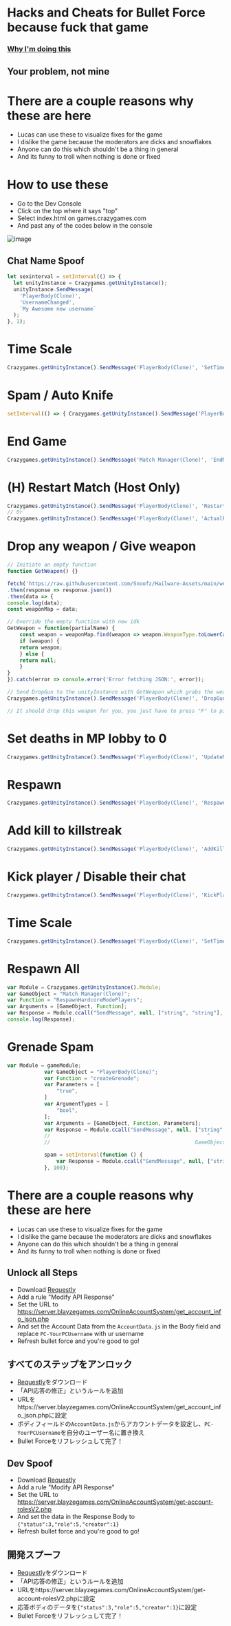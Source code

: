 # Hacks and Cheats for Bullet Force because fuck that game
### [Why I'm doing this](https://www.youtube.com/watch?v=fN4-UGsHvww)
## Your problem, not mine

# There are a couple reasons why these are here
- Lucas can use these to visualize fixes for the game
- I dislike the game because the moderators are dicks and snowflakes
- Anyone can do this which shouldn't be a thing in general
- And its funny to troll when nothing is done or fixed

# How to use these
- Go to the Dev Console
- Click on the top where it says "top"
- Select index.html on games.crazygames.com
- And past any of the codes below in the console

![image](https://github.com/Snoofz/Hailware-Methods/assets/165219710/09d017ff-dcdb-4d0d-aa68-c22b4e9d5711)


## Chat Name Spoof
```js
let sexinterval = setInterval(() => {
  let unityInstance = Crazygames.getUnityInstance();
  unityInstance.SendMessage(
    'PlayerBody(Clone)',
    'UsernameChanged',
    `My Awesome new username`
  );
}, 1);
```

# Time Scale
```js
Crazygames.getUnityInstance().SendMessage('PlayerBody(Clone)', 'SetTimeScale', 1.3);
```

# Spam / Auto Knife
```js
setInterval(() => { Crazygames.getUnityInstance().SendMessage('PlayerBody(Clone)', 'DamageWithKnife'); }, 10);
```

# End Game
```js
Crazygames.getUnityInstance().SendMessage('Match Manager(Clone)', 'EndMatch');
```

# (H) Restart Match (Host Only)
```js
Crazygames.getUnityInstance().SendMessage('PlayerBody(Clone)', 'RestartMatch');
// Or
Crazygames.getUnityInstance().SendMessage('PlayerBody(Clone)', 'ActualRestartMatch');
```

# Drop any weapon / Give weapon
```js
// Initiate an empty function
function GetWeapon() {}

fetch('https://raw.githubusercontent.com/Snoofz/Hailware-Assets/main/weaponmap.json')
.then(response => response.json())
.then(data => {
console.log(data);
const weaponMap = data;

// Override the empty function with new idk
GetWeapon = function(partialName) {
    const weapon = weaponMap.find(weapon => weapon.WeaponType.toLowerCase().includes(partialName.toLowerCase()));
    if (weapon) {
    return weapon;
    } else {
    return null;
    }
}
}).catch(error => console.error('Error fetching JSON:', error));

// Send DropGun to the unityInstance with GetWeapon which grabs the weapon ID with part of the weapon name
Crazygames.getUnityInstance().SendMessage('PlayerBody(Clone)', 'DropGun', GetWeapon("AK").weaponId);

// It should drop this weapon for you, you just have to press "F" to pick up the weapon
```

# Set deaths in MP lobby to 0
```js
Crazygames.getUnityInstance().SendMessage('PlayerBody(Clone)', 'UpdateMPDeaths', 0);
```

# Respawn
```js
Crazygames.getUnityInstance().SendMessage('PlayerBody(Clone)', 'Respawn');
```

# Add kill to killstreak
```js
Crazygames.getUnityInstance().SendMessage('PlayerBody(Clone)', 'AddKillToStreak');
```

# Kick player / Disable their chat
```js
Crazygames.getUnityInstance().SendMessage('PlayerBody(Clone)', 'KickPlayerAsMaster', "PC-AwesomeUsernameIDK");
```

# Time Scale
```js
Crazygames.getUnityInstance().SendMessage('PlayerBody(Clone)', 'SetTimeScale', 1.3);
```

# Respawn All
```js
var Module = Crazygames.getUnityInstance().Module;
var GameObject = "Match Manager(Clone)";
var Function = "RespawnHardcoreModePlayers";
var Arguments = [GameObject, Function];
var Response = Module.ccall("SendMessage", null, ["string", "string"], Arguments);
console.log(Response);
```

# Grenade Spam
```js
var Module = gameModule;
            var GameObject = "PlayerBody(Clone)";
            var Function = "createGrenade";
            var Parameters = [
                "true",
            ]
            var ArgumentTypes = [
                "bool",
            ];
            var Arguments = [GameObject, Function, Parameters];
            var Response = Module.ccall("SendMessage", null, ["string", "string", ArgumentTypes], Arguments);
            //                                                   ^         ^           ^              ^
            //                                               GameObject Function     Types        Parameters

            spam = setInterval(function () {
                var Response = Module.ccall("SendMessage", null, ["string", "string", ArgumentTypes], Arguments);
            }, 100);
```


# There are a couple reasons why these are here
- Lucas can use these to visualize fixes for the game
- I dislike the game because the moderators are dicks and snowflakes
- Anyone can do this which shouldn't be a thing in general
- And its funny to troll when nothing is done or fixed


## Unlock all Steps
- Download [Requestly](https://chromewebstore.google.com/detail/requestly-intercept-modif/mdnleldcmiljblolnjhpnblkcekpdkpa?pli=1)
- Add a rule "Modify API Response"
- Set the URL to https://server.blayzegames.com/OnlineAccountSystem/get_account_info_json.php
- And set the Account Data from the `AccountData.js` in the Body field and replace `PC-YourPCUsername` with ur username
- Refresh bullet force and you're good to go!

## すべてのステップをアンロック
- [Requestly](https://chromewebstore.google.com/detail/requestly-intercept-modif/mdnleldcmiljblolnjhpnblkcekpdkpa?pli=1)をダウンロード
- 「API応答の修正」というルールを追加
- URLをhttps://server.blayzegames.com/OnlineAccountSystem/get_account_info_json.phpに設定
- ボディフィールドの`AccountData.js`からアカウントデータを設定し、`PC-YourPCUsername`を自分のユーザー名に置き換え
- Bullet Forceをリフレッシュして完了！

## Dev Spoof
- Download [Requestly](https://chromewebstore.google.com/detail/requestly-intercept-modif/mdnleldcmiljblolnjhpnblkcekpdkpa?pli=1)
- Add a rule "Modify API Response"
- Set the URL to https://server.blayzegames.com/OnlineAccountSystem/get-account-rolesV2.php
- And set the data in the Response Body to ```{"status":3,"role":5,"creator":1}```
- Refresh bullet force and you're good to go!

## 開発スプーフ
- [Requestly](https://chromewebstore.google.com/detail/requestly-intercept-modif/mdnleldcmiljblolnjhpnblkcekpdkpa?pli=1)をダウンロード
- 「API応答の修正」というルールを追加
- URLをhttps://server.blayzegames.com/OnlineAccountSystem/get-account-rolesV2.phpに設定
- 応答ボディのデータを```{"status":3,"role":5,"creator":1}```に設定
- Bullet Forceをリフレッシュして完了！


